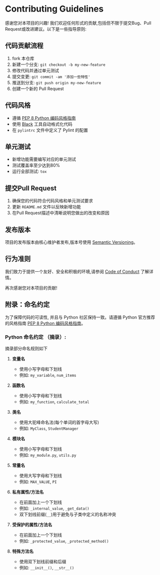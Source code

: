# Contributing Guidelines

感谢您对本项目的兴趣! 我们欢迎任何形式的贡献,包括但不限于提交Bug、Pull Request或改进建议。以下是一些指导原则:

## 代码贡献流程

1. fork 本仓库
2. 新建一个分支: `git checkout -b my-new-feature`
3. 修改代码并通过单元测试
4. 提交变更: `git commit -am '添加一些特性'`
5. 推送到分支: `git push origin my-new-feature`
6. 创建一个新的 Pull Request

## 代码风格

- 遵循 [PEP 8 Python 编码风格指南](https://www.python.org/dev/peps/pep-0008/)
- 使用 [Black](https://github.com/psf/black) 工具自动格式化代码
- 在 `pylintrc` 文件中定义了 Pylint 的配置

## 单元测试

- 新增功能需要编写对应的单元测试
- 测试覆盖率至少达到80%
- 运行全部测试: `tox`

## 提交Pull Request

1. 确保您的代码符合代码风格和单元测试要求
2. 更新 `README.md` 文件以反映新增功能
3. 在Pull Request描述中清晰说明您做出的改变和原因

## 发布版本

项目的发布版本由核心维护者发布,版本号使用 [Semantic Versioning](https://semver.org/)。

## 行为准则

我们致力于提供一个友好、安全和积极的环境,请参阅 [Code of Conduct](CODE_OF_CONDUCT.md) 了解详情。



再次感谢您对本项目的贡献!
 

## 附录：命名约定

为了保障代码的可读性, 并且与 Python 社区保持一致。请遵循 Python 官方推荐的风格指南 [PEP 8 Python 编码风格指南](https://www.python.org/dev/peps/pep-0008/)。

### Python 命名约定 （摘录）:
摘录部分命名规则如下

1. **变量名**
    - 使用小写字母和下划线
    - 例如: `my_variable`, `num_items`

2. **函数名**
    - 使用小写字母和下划线
    - 例如: `my_function`, `calculate_total`

3. **类名**
    - 使用大驼峰命名法(每个单词的首字母大写)
    - 例如: `MyClass`, `StudentManager`

4. **模块名**
    - 使用小写字母和下划线
    - 例如: `my_module.py`, `utils.py`

5. **常量名**
    - 使用大写字母和下划线
    - 例如: `MAX_VALUE`, `PI`

6. **私有属性/方法名**
    - 在前面加上一个下划线
    - 例如: `_internal_value`, `_get_data()`
    - 双下划线前缀(`__`)用于避免与子类中定义的名称冲突

7. **受保护的属性/方法名**
    - 在前面加上一个下划线
    - 例如: `_protected_value`, `_protected_method()`

8. **特殊方法名**
    - 使用双下划线前缀和后缀
    - 例如: `__init__()`, `__str__()`


